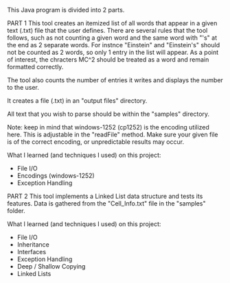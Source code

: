 This Java program is divided into 2 parts.

PART 1
This tool creates an itemized list of all words that appear in a given text (.txt) file that the user defines. There are several rules that the tool follows, such as not counting a given word and the same word with "'s" at the end as 2 separate words. For instnce "Einstein" and "Einstein's" should not be counted as 2 words, so only 1 entry in the list will appear. As a point of interest, the chracters MC^2 should be treated as a word and remain formatted correctly.

The tool also counts the number of entries it writes and displays the number to the user.

It creates a file (.txt) in an "output files" directory. 

All text that you wish to parse should be within the "samples" directory.

Note: keep in mind that windows-1252 (cp1252) is the encoding utilized here. This is adjustable in the "readFile" method. Make sure
your given file is of the correct encoding, or unpredictable results may occur.

What I learned (and techniques I used) on this project:
- File I/O
- Encodings (windows-1252)
- Exception Handling

PART 2
This tool implements a Linked List data structure and tests its features. Data is gathered from the "Cell_Info.txt" file in the "samples" folder. 

What I learned (and techniques I used) on this project:
- File I/O
- Inheritance
- Interfaces
- Exception Handling
- Deep / Shallow Copying
- Linked Lists
